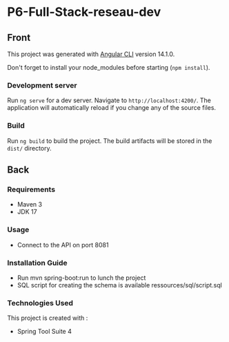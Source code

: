 # P6-Full-Stack-reseau-dev

## Front

This project was generated with [Angular CLI](https://github.com/angular/angular-cli) version 14.1.0.

Don't forget to install your node_modules before starting (`npm install`).

### Development server

Run `ng serve` for a dev server. Navigate to `http://localhost:4200/`. The application will automatically reload if you change any of the source files.

### Build

Run `ng build` to build the project. The build artifacts will be stored in the `dist/` directory.

## Back

### Requirements
* Maven 3
* JDK 17

### Usage 

* Connect to the API on port 8081

### Installation Guide

* Run mvn spring-boot:run to lunch the project
* SQL script for creating the schema is available ressources/sql/script.sql

### Technologies Used
This project is created with :
* Spring Tool Suite 4


